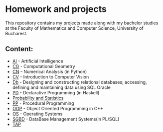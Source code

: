 # Homework and projects 
This repository contains my projects made along with my bachelor studies at the Faculty of Mathematics and Computer Science, University of Bucharest.

## Content:
* [AI](AI) - Artificial Intelligence
* [CG](CG) - Computational Geometry
* [CN](CN) - Numerical Analysis (in Python)
* [CV](CV) - Introduction to Computer Vision
* [Db](Db) - Designing and constructing relational databases; accessing, defining and maintaining data using SQL Oracle
* [PD](PD) - Declarative Programming (in Haskell)
* [Probability and Statistics](https://github.com/danadascalescu00/FMI/tree/master/Probability%20and%20Statistics)
* [PP](PP) - Procedural Programming
* [OOP](OOP) - Object Oriented Programming in C++
* [OS](OS) - Operating Systems
* [SGBD](SGBD) - DataBase Management Systems(in PL/SQL)
* [TAP](TAP)
